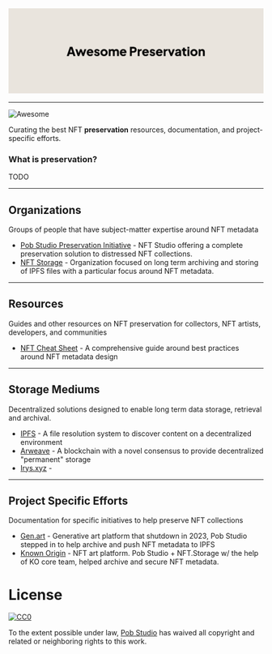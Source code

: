 <img src="./media/banner.png" >

---

![Awesome](https://cdn.rawgit.com/sindresorhus/awesome/d7305f38d29fed78fa85652e3a63e154dd8e8829/media/badge.svg)

Curating the best NFT **preservation** resources, documentation, and project-specific efforts.

### What is preservation?

TODO

---

## Organizations 
Groups of people that have subject-matter expertise around NFT metadata 

* [Pob Studio Preservation Initiative](https://pob.studio/preserve) - NFT Studio offering a complete preservation solution to distressed NFT collections.
* [NFT Storage](https://nft.storage) - Organization focused on long term archiving and storing of IPFS files with a particular focus around NFT metadata.

---

## Resources
Guides and other resources on NFT preservation for collectors, NFT artists, developers, and communities

* [NFT Cheat Sheet](https://www.pob.studio/learn/metadata-cheat-sheet) - A comprehensive guide around best practices around NFT metadata design

---

## Storage Mediums
Decentralized solutions designed to enable long term data storage, retrieval and archival.

* [IPFS](https://ipfs.tech/) - A file resolution system to discover content on a decentralized environment
* [Arweave](https://arweave.org/) - A blockchain with a novel consensus to provide decentralized "permanent" storage
* [Irys.xyz](https://irys.xyz/) - 

---

## Project Specific Efforts
Documentation for specific initiatives to help preserve NFT collections 

* [Gen.art](./projects/gen-art.md) - Generative art platform that shutdown in 2023, Pob Studio stepped in to help archive and push NFT metadata to IPFS
* [Known Origin](./projects/) - NFT art platform. Pob Studio + NFT.Storage w/ the help of KO core team, helped archive and secure NFT metadata.

# License

[![CC0](https://licensebuttons.net/p/zero/1.0/88x31.png)](https://creativecommons.org/publicdomain/zero/1.0/)

To the extent possible under law, [Pob Studio](https://pob.studio) has waived all copyright and related or neighboring rights to this work.